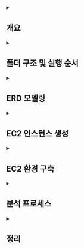 <details>
<summary><h2>개요</h2></summary>

- AWS EC2에 Oracle Linux 8 + Oracle Database XE 21c 설치  
- 가상 OTT 서비스 ERD 설계 및 가상 데이터 생성  
- CSV 업로드 → 외부 테이블 적재 → 내부 테이블 변환 및 제약조건 추가  
- 간단한 SQL 분석 프로세스 (구독 전환율, 유지율, 시청 패턴, 수익 기여도) 수행

### 🎯 참고
 본 프로젝트는 **가상 OTT 데이터 모델링 및 Oracle 기반 데이터 집계 실습**을 통해, 데이터베이스 엔지니어링의 핵심 개념과 구조 설계를 직접 구현한 **학습용 프로젝트**입니다.
상용 수준의 Spark나 Oracle EE 환경은 비용과 리소스 제약으로 인해 직접 구현이 어려웠으므로,
**주어진 여건에서 가능한 최선의 환경인 AWS EC2와 Oracle XE**를 활용하여
DB 엔지니어링의 핵심 과정을 간단히 구현하고 실습하는 것을 목표로 하였습니다.
 이 과정을 통해 EC2 네트워크 구성, DB 설치 및 접속 설정, 데이터 모델링,
SQL 기반 집계 로직 설계 등 **실제 엔지니어링 업무의 축소형 환경**을 구축하였습니다.


</details>


<details>
<summary><h2>폴더 구조 및 실행 순서</h2></summary>

- project/
  - image/
  - virtual_OTT/
    - data_pipeline/ : 가상 데이터 생성 및 CSV → DB 적재 스크립트
      - fake_data.ipynb
      - SYS.sql
      - ETL.sql
      - DDL.sql
    - analysis_process/ : SQL 분석 프로세스 및 결과
      - TOPIC1.sql
      - TOPIC2.sql
      - TOPIC3.sql
      - TOPIC4.sql

**실행 순서**  
1. fake_data.ipynb 에서 가상 데이터 생성 (csv 파일 생성)  
2. EC2 인스턴스 생성 과정 확인  
3. EC2 환경 구축 확인  
4. ETL, DDL에서 CSV 파일 적재 및 외부 테이블 → 내부 테이블 변환  
5. virtual_OTT/analysis_process/에서 SQL 분석 프로세스 실행 및 결과 확인  

</details>


<details>
<summary><h2>ERD 모델링</h2></summary>

![ERD](./image/ERD.png)

</details>


<details>
<summary><h2>EC2 인스턴스 생성</h2></summary>

### Step 1: EC2 인스턴스 시작  
![EC2 Step1](./image/EC2_instance_step1.png)

### Step 2-1: AMI 선택  
![EC2 Step2-1](./image/EC2_instance_step2-1.png)

### Step 2-2: 구독한 AMI  
![EC2 Step2-2](./image/EC2_instance_step2-2.png)

### Step 3: 인스턴스 유형 선택  
![EC2 Step3](./image/EC2_instance_step3.png)

### Step 4: 키 페어 생성  
![EC2 Step4](./image/EC2_instance_step4.png)

### Step 4-2: 키 페어 상세  
![EC2 Step4-2](./image/EC2_instance_step4-2.png)

### Step 5: 네트워크 설정  
![EC2 Step5](./image/EC2_instance_step5.png)

### Step 6: 스토리지 설정  
![EC2 Step6](./image/EC2_instance_step6.png)

</details>


<details>
<summary><h2>EC2 환경 구축</h2></summary>

```bash
# 1. SSH 접속 (키 파일이 있는 경로에서 실행)
ssh -i "<your-key.pem>" ec2-user@<public-ip-address>

# 2. 시스템 업데이트
sudo dnf update -y

# 3. 필요한 패키지 설치
sudo dnf install -y oracle-database-preinstall-21c wget unzip

# 4. Oracle XE 설치 파일 업로드 (로컬 → EC2)
scp -i "<your-key.pem>" <local-path-to-rpm>/oracle-database-xe-21c-1.0-1.ol8.x86_64.rpm ec2-user@<public-ip-address>:/tmp/

# 5. rpm 패키지 설치 (EC2 내부)
cd /tmp
sudo dnf localinstall -y oracle-database-xe-21c-1.0-1.ol8.x86_64.rpm

# 6. 초기 설정 및 비밀번호 지정
sudo /etc/init.d/oracle-xe-21c configure

# 7. 서비스 상태 확인
ps -ef | grep pmon
ps -ef | grep tnslsnr
sudo ss -ltnp | grep 1521

# 8. 방화벽 설정 (필요 시)
sudo firewall-cmd --add-port=1521/tcp --permanent
sudo firewall-cmd --reload
sudo firewall-cmd --list-all

# 9. Oracle Developer 접속 후 DB 상태 확인

SQL Developer에서 새로운 연결(New Connection)을 생성

- Connection Name: 임의로 지정 (예: `EC2-OracleXE`)
- Username: system (또는 생성한 사용자 계정명, 예: `movies`)
- Password: 설치 시 `sudo /etc/init.d/oracle-xe-21c configure` 단계에서 설정한 비밀번호
- Hostname: EC2 퍼블릭 IPv4 주소 (예: `16.xxx.xxx.xxx`)
- Port: 1521
- Service Name: xepdb1

연결 후 SQL Worksheet에서 아래 쿼리를 실행해 DB 상태를 확인
SQL> SELECT host_name, instance_name, version FROM v$instance;

# 10. CSV 파일 업로드 및 권한 설정

1. 업로드 받을 디렉토리 생성 (ec2-user 홈 디렉토리)
mkdir -p /home/ec2-user/csv_dir
2. 로컬 PC → EC2로 CSV 업로드
scp -i "<your-key.pem>" <local-path-to-csv>/*.csv ec2-user@<public-ip-address>:/home/ec2-user/csv_dir/
3. Oracle XE가 접근할 수 있는 디렉토리로 복사
sudo cp /home/ec2-user/csv_dir/*.csv /opt/oracle/admin/XE/dpdump/
4. 소유자와 그룹 변경 (oracle:oinstall)
sudo chown oracle:oinstall /opt/oracle/admin/XE/dpdump/*.csv
5. 퍼미션 설정 (읽기 가능)
sudo chmod 644 /opt/oracle/admin/XE/dpdump/*.csv
6. 최종 확인
sudo ls -l /opt/oracle/admin/XE/dpdump/ | grep csv
```
</details>

<details>
<summary><h2>분석 프로세스</h2></summary>


<summary><h3>Topic 1: 고객들의 플랜 업그레이드 비율</h3></summary>

**분석 항목**  
1-1. Free → Basic/Premium 업그레이드율  
1-2. Free 가입자가 처음 업그레이드하기까지 걸린 시간  
1-3. 업그레이드 후 3개월 이상 유지율  

**분석 결과 요약**  
- Free 신규 가입자의 다음 달 유료 전환율 ≈ 77~78%  
- Free 가입자의 약 79%가 1개월 내 전환, 95% 이상이 2개월 내 전환  
- 업그레이드 후 3개월 이상 연속 유료 유지 비율 ≈ 70%


<summary><h3>Topic 2: 무료 가입 고객의 시청 패턴 변화</h3></summary>

**분석 항목**  
- 무료 가입자의 업그레이드 전 평균 시청 횟수  
- 유료 업그레이드 직후 시청 횟수 변화율  
- 유료 콘텐츠 비중  

**분석 결과 요약**  
- 무료 가입자는 평균 1.4편 → 유료 전환 직후 2.1편 (65% 증가)  
- 전환 직후 유료 콘텐츠 비중은 약 3.8%  


<summary><h3>Topic 3: 시청 횟수와 유료 플랜 유지 기간의 관계</h3></summary>

**분석 항목**  
- 고객을 시청 횟수 기준 Low / Medium / High 3그룹으로 분류  
- 그룹별 유료 플랜 유지 개월 수 비교  

**분석 결과 요약**  
- High: 단기 집중 후 빠른 해지 ("폭식형")  
- Medium: 평균적 유지  
- Low: 시청 적지만 장기 유지 ("깜빡 구독")  


<summary><h3>Topic 4: 수익 기여도 분석</h3></summary>

**분석 항목**  
4-1. 플랜별 수익 기여도  
4-2. 연령대별 ARPU(1인당 평균 매출)  
> *가중치 산식: 구독료 + 0.1 × 시청 횟수*

**분석 결과 요약**  
- Premium ≈ 1억7천만 / Basic ≈ 9천만 / Free ≈ 65만  
- 20~30대가 전체 매출을 주도, ARPU 세대별 차이는 크지 않음  


</details>


<details>
<summary><h2>정리</h2></summary>

## 성능 및 환경 분석 결과
- 앞서 직접 언급하진 않았지만, OLAP 환경에서 적절한 인덱스를 설계하여 쿼리를 실행한 결과, **버퍼 사용량은 줄었지만 실행 시간 단축 효과는 미미**하였음. 오히려 **인덱스 유지로 인한 DML 경합**이 발생할 수 있다는 점에서, 대규모 집계 환경에서는 인덱스 기반 최적화보다는 **병렬 처리, 파티셔닝, 집계 전략 설계**가 더 효과적이라는 것을 실습을 통해 확인함.
- 또한 동일한 쿼리를 로컬 PC에서 실행했을 때보다, EC2 환경에서 원격 접속하여 실행할 경우 시간이 **약 2~3배 더 소요**됨을 확인. 이는 네트워크를 통한 **User Call 비용**이 성능에 중요한 영향을 미친다는 점을 보여주며, 실제 대규모 환경에서 **User Call 최소화**(불필요한 쿼리 호출 줄이기, Batch 처리, 효율적 SQL 작성)가 중요하다는 걸 확인함.
- **OS 환경별로 데이터 인코딩 및 공백 처리 방식이 다르다**는 점을 통해 데이터 정제와 품질 관리의 중요성을 실감하였으며, 향후 같은 일이 있을 때는 더더욱 환경 차이를 고려한 데이터 표준화 전략을 더욱 체계적으로 설계의 필요성을 알게 되었음.

## 한계
- 가상 데이터는 일정한 형식과 가중치를 부여해 생성되었기 때문에, 실제 서비스 환경에서 발생하는 **비정형적/비선형적 데이터 패턴**을 완전히 반영하지 못함.
- Oracle XE 무료 버전 환경에서는 **파티션, 병렬 처리, 고급 튜닝 기능** 등을 지원하지 않아  대규모 OLAP 환경에서의 **병렬 처리 성능 비교나 파티션 전략 실험**을 수행할 수 없었음.

## 의의
- AWS EC2 환경에 **Oracle Linux + Oracle XE 21c**를 직접 구축하고, 외부 데이터를 ETL 파이프라인으로 적재하여 **엔드투엔드 데이터 분석 흐름**을 실습한 경험할 수 있는 좋은 기회가 되었음. 
- OTT 서비스 ERD 모델링부터 가상 데이터 생성, CSV 업로드, 외부 테이블 → 내부 테이블 변환, 제약조건 적용, SQL 분석 프로세스 실행까지의 **데이터 분석 사이클 전체를 구현**  
- 데이터베이스 기반 분석에서 **설계 → 데이터 준비 → 분석 → 결과 도출**의 전 과정을 경험하며,  
  이후 실제 대용량 환경에서의 확장 및 최적화 방향(병렬, 파티셔닝, 인덱스 튜닝 등)을 고민할 수 있는 기반을 마련함.


</details>

